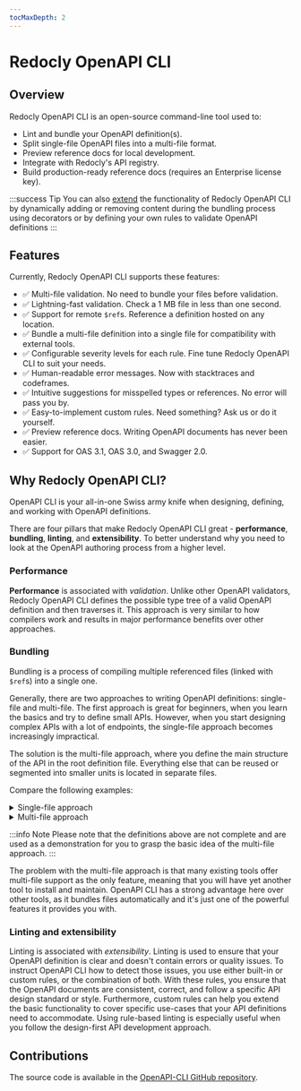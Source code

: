 ```yaml
---
tocMaxDepth: 2
---
```


# Redocly OpenAPI CLI

## Overview

Redocly OpenAPI CLI is an open-source command-line tool used to:

- Lint and bundle your OpenAPI definition(s).
- Split single-file OpenAPI files into a multi-file format.
- Preview reference docs for local development.
- Integrate with Redocly's API registry.
- Build production-ready reference docs (requires an Enterprise license key).

:::success Tip
You can also [extend](./resources/custom-rules.md) the functionality of Redocly OpenAPI CLI by dynamically adding
or removing content during the bundling process using decorators or by defining your own rules to validate OpenAPI definitions
:::

## Features

Currently, Redocly OpenAPI CLI supports these features:

- ✅ Multi-file validation. No need to bundle your files before validation.
- ✅ Lightning-fast validation. Check a 1 MB file in less than one second.
- ✅ Support for remote `$ref`s. Reference a definition hosted on any location.
- ✅ Bundle a multi-file definition into a single file for compatibility with external tools.
- ✅ Configurable severity levels for each rule. Fine tune Redocly OpenAPI CLI to suit your needs.
- ✅ Human-readable error messages. Now with stacktraces and codeframes.
- ✅ Intuitive suggestions for misspelled types or references. No error will pass you by.
- ✅ Easy-to-implement custom rules. Need something? Ask us or do it yourself.
- ✅ Preview reference docs. Writing OpenAPI documents has never been easier.
- ✅ Support for OAS 3.1, OAS 3.0, and Swagger 2.0.

## Why Redocly OpenAPI CLI?

OpenAPI CLI is your all-in-one Swiss army knife when designing, defining, and working with OpenAPI definitions.

There are four pillars that make Redocly OpenAPI CLI great - **performance**, **bundling**, **linting**, and **extensibility**. To better understand why you need to look at the OpenAPI authoring process from a higher level.

### Performance

**Performance** is associated with _validation_. Unlike other OpenAPI validators, Redocly OpenAPI CLI defines the possible type tree of a valid OpenAPI definition and then traverses it. This approach is very similar to how compilers work and results in major performance benefits over other approaches.

### Bundling

Bundling is a process of compiling multiple referenced files (linked with `$ref`s) into a single one.

Generally, there are two approaches to writing OpenAPI definitions: single-file and multi-file. The first approach is great for beginners, when you learn the basics and try to define small APIs. However, when you start designing complex APIs with a lot of endpoints, the single-file approach becomes increasingly impractical.

The solution is the multi-file approach, where you define the main structure of the API in the root definition file. Everything else that can be reused or segmented into smaller units is located in separate files.

Compare the following examples:

<details>
<summary>Single-file approach</summary>

```yaml openapi.yaml
openapi: "3.0.0"
info:
  version: 1.0.0
  title: Swagger Petstore
  description: Multi-file boilerplate for OpenAPI Specification.
  license:
    name: MIT
servers:
  - url: http://petstore.swagger.io/v1
paths:
  /pets:
    get:
      summary: List all pets
      operationId: listPets
      tags:
        - pets
      parameters:
        - name: limit
          in: query
          description: How many items to return at one time (max 100)
          required: false
          schema:
            type: integer
            format: int32
      responses:
        '200':
          description: A paged array of pets
          [...]
          content:
            application/json:
              schema:
                  type: object
                  required:
                    - id
                    - name
                  properties:
                    id:
                      type: integer
                      format: int64
                    name:
                      type: string
                    tag:
                      type: string
  /pets/{petId}:
    get:
      summary: Info for a specific pet
      operationId: showPetById
      parameters:
        - name: petId
          in: path
          required: true
          description: The id of the pet to retrieve
          schema:
            type: string
      responses:
        '200':
          description: Expected response to a valid request
          content:
            application/json:
              schema:
                  type: object
                  required:
                    - id
                    - name
                  properties:
                    id:
                      type: integer
                      format: int64
                    name:
                      type: string
                    tag:
                      type: string
```

</details>

<details>
<summary>Multi-file approach</summary>

```yaml Main openapi.yaml file
openapi: "3.0.0"
info:
  version: 1.0.0
  title: Swagger Petstore
  description: Multi-file boilerplate for OpenAPI Specification.
  license:
    name: MIT
servers:
  - url: http://petstore.swagger.io/v1
paths:
  /pets:
    $ref: "./paths/pets.yaml"
  /pets/{petId}:
    $ref: "./paths/pet.yaml"
components:
  parameters:
    $ref: "./parameters/_index.yaml"
  schemas:
    $ref: "./schemas/_index.yaml"
  responses:
    $ref: "./responses/_index.yaml"
```

```yaml Referenced ./paths/pets.yaml file
get:
  summary: Info for a specific pet
  operationId: showPetById
  tags:
    - pets
  parameters:
    - $ref: "../parameters/path/petId.yaml"
  responses:
    '200':
      description: Expected response to a valid request
      content:
        application/json:
          schema:
            $ref: "../schemas/Pet.yaml"
    default:
      $ref: "../responses/UnexpectedError.yaml"
```

```yaml Referenced ./schemas/Pet.yaml file
type: object
required:
- id
- name
properties:
id:
  type: integer
  format: int64
name:
  type: string
tag:
  type: string
```

</details>

:::info Note
Please note that the definitions above are not complete and are used as a demonstration for you to grasp the basic idea of the multi-file approach.
:::

The problem with the multi-file approach is that many existing tools offer multi-file support as the only feature, meaning that you will have yet another tool to install and maintain. OpenAPI CLI has a strong advantage here over other tools, as it bundles files automatically and it's just one of the powerful features it provides you with.

### Linting and extensibility

Linting is associated with _extensibility_. Linting is used to ensure that your OpenAPI definition is clear and doesn't contain errors or quality issues. To instruct OpenAPI CLI how to detect those issues, you use either built-in or custom rules, or the combination of both. With these rules, you ensure that the OpenAPI documents are consistent, correct, and follow a specific API design standard or style. Furthermore, custom rules can help you extend the basic functionality to cover specific use-cases that your API definitions need to accommodate. Using rule-based linting is especially useful when you follow the design-first API development approach.

## Contributions

The source code is available in the [OpenAPI-CLI GitHub repository](https://github.com/Redocly/openapi-cli).
